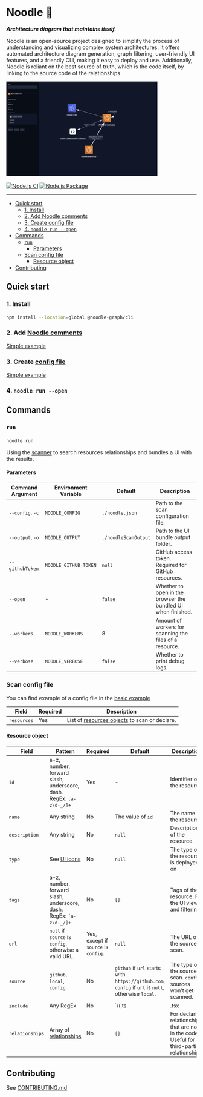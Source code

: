 # Noodle 🍜

***Architecture diagram that maintains itself.***

Noodle is an open-source project designed to simplify the process of understanding and visualizing complex system architectures.
It offers automated architecture diagram generation, graph filtering, user-friendly UI features, and a friendly CLI, making it easy to deploy and use.
Additionally, Noodle is reliant on the best source of truth, which is the code itself, by linking to the source code of the relationships.

<img src="https://github.com/noodle-graph/monorepo/blob/master/docs/img/basicExampleGraph.png" width="400" alt="example"/>

[![Node.js CI](https://github.com/noodle-graph/monorepo/actions/workflows/node.js.yml/badge.svg)](https://github.com/noodle-graph/monorepo/actions/workflows/node.js.yml)
[![Node.js Package](https://github.com/noodle-graph/monorepo/actions/workflows/npm-publish.yml/badge.svg)](https://github.com/noodle-graph/monorepo/actions/workflows/npm-publish.yml)

---

- [Quick start](#quick-start)
  - [1. Install](#1-install)
  - [2. Add Noodle comments](#2-add-noodle-comments)
  - [3. Create config file](#3-create-config-file)
  - [4. `noodle run --open`](#4-noodle-run---open)
- [Commands](#commands)
  - [`run`](#run)
    - [Parameters](#parameters)
  - [Scan config file](#scan-config-file)
    - [Resource object](#resource-object)
- [Contributing](#contributing)

## Quick start

### 1. Install

```bash
npm install --location=global @noodle-graph/cli
```

### 2. Add [Noodle comments](https://github.com/noodle-graph/monorepo/blob/master/packages/scanner/README.md#noodle-comment)

[Simple example](https://github.com/noodle-graph/monorepo/blob/master/examples/basic/someService/index.js)

### 3. Create [config file](https://github.com/noodle-graph/monorepo/blob/master/packages/cli/README.md#scan-config-file)

[Simple example](https://github.com/noodle-graph/monorepo/blob/master/examples/basic/noodle.json)

### 4. `noodle run --open`

## Commands

### `run`

```bash
noodle run
```

Using the [scanner](https://github.com/noodle-graph/monorepo/tree/master/packages/scanner) to search resources relationships and bundles a UI with the results.

#### Parameters

| Command Argument | Environment Variable | Default | Description |
|-|-|-|-|
| `--config`, `-c` | `NOODLE_CONFIG` | `./noodle.json` | Path to the scan configuration file. |
| `--output`, `-o` | `NOODLE_OUTPUT` | `./noodleScanOutput` | Path to the UI bundle output folder. |
| `--githubToken` | `NOODLE_GITHUB_TOKEN` | `null` | GitHub access token. Required for GitHub resources. |
| `--open` | - | `false` | Whether to open in the browser the bundled UI when finished. |
| `--workers` | `NOODLE_WORKERS` | 8 | Amount of workers for scanning the files of a resource. |
| `--verbose` | `NOODLE_VERBOSE` | `false` | Whether to print debug logs. |

### Scan config file

You can find example of a config file in the [basic example](https://github.com/noodle-graph/monorepo/blob/master/examples/basic/noodle.json)

| Field | Required | Description |
|-|-|-|
| `resources` | Yes | List of [resources objects](#resource-object) to scan or declare. |

#### Resource object

| Field | Pattern | Required | Default | Description |
|-|-|-|-|-|
| `id` | a-z, number, forward slash, underscore, dash. RegEx: `[a-z\d-_/]+` | Yes | - | Identifier of the resource. |
| `name` | Any string | No | The value of `id` | The name of the resource. |
| `description` | Any string | No | `null` | Description of the resource. |
| `type` | See [UI icons](https://github.com/noodle-graph/monorepo/tree/master/packages/ui/public/img) | No | `null` | The type of the resource is deployed on |
| `tags` | a-z, number, forward slash, underscore, dash. RegEx: `[a-z\d-_/]+` | No | `[]` | Tags of the resource. For the UI view and filtering. |
| `url` | `null` if `source` is `config`, otherwise a valid URL. | Yes, except if `source` is `config`. | `null` | The URL of the source to scan. |
| `source` | `github`, `local`, `config` | No | `github` if `url` starts with `https://github.com`, `config` if `url` is `null`, otherwise `local`. | The type of the source to scan. `config` sources won't get scanned. |
| `include` | Any RegEx | No | `/(.ts|.tsx|.js|.jsx|.java|.py|.go|.tf)$/` | RegEx for matching which files to scan. |
| `relationships` | Array of [relationships](https://github.com/noodle-graph/monorepo/blob/master/packages/scanner/README.md#relationship-object) | No | `[]` | For declaring relationships that are not in the code. Useful for third-parties relationships. |

## Contributing

See [CONTRIBUTING.md](https://github.com/noodle-graph/monorepo/blob/master/CONTRIBUTING.md)
